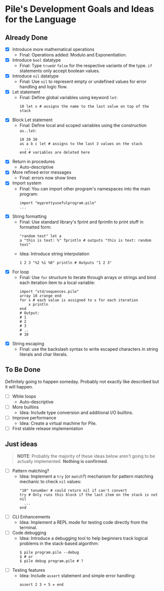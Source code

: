 # Pile's Development Goals and Ideas for the Language

## Already Done
- [X] Introduce more mathematical operations
  * Final: Operations added: Modulo and Exponentiation.
- [X] Introduce `bool` datatype
  * Final: Type `true`or `false` for the respective variants of the type.
           `if` statements only accept boolean values. 
- [X] Introduce `nil` datatype
  * Final: Use `nil` to represent empty or undefined values for error handling and logic flow.
- [X] Let statement
  * Final: Define global variables using keyword `let`:
    ```
    10 let x # assigns the name to the last value on top of the stack
    ```
- [X] Block Let statement
  * Final: Define local and scoped variables using the construction `as..let`:
    ```
    10 20 30
    as a b c let # assigns to the last 3 values on the stack
      ...
    end # variables are deleted here
    ```
- [X] Return in procedures
  * Auto-descriptive
- [X] More refined error messages
  * Final: errors now show lines
- [X] Import system
  * Final: You can import other program's namespaces into the main program:
    ```pile
    import "myprettyusefulprogram.pile"
    ...
    ```
- [X] String formatting
  * Final: Use standard library's fprint and fprintln to print stuff in formatted form:
    ```pile
    "random text" let a
    a "this is text: %" fprintln # outputs "this is text: random text"
    ```
  * Idea: Introduce string interpolation
    ``` 
    1 2 3 "%2 %1 %0" println # Outputs "1 2 3"
    ```
- [X] For loop
  * Final: Use `for` structure to iterate through arrays or strings and bind each iteration item to a local variable:
    ```
    import "std/sequences.pile"
    array 10 zrange end
    for x # each value is assigned to x for each iteration
        x println
    end
    # Output:
    # 1
    # 2
    # 3
    # ..
    # 10
    ```
- [X] String escaping
  * Final: use the backslash syntax to write escaped characters in string literals and char literals.

## To Be Done
Definitely going to happen someday. Probably not exactly like described but it will happen.

- [ ] While loops
  * Auto-descriptive
- [ ] More builtins
  * Idea: Include type conversion and additional I/O builtins.
- [ ] Improve performance
    * Idea: Create a virtual machine for Pile.
- [ ] First stable release implementation

## Just ideas
> **NOTE**: Probably the majority of these ideas below aren't going to be actually implemented. **Nothing is confirmed**.

- [ ] Pattern matching?
  * Idea: Implement a `try` (or `match`?) mechanism for pattern matching mechanic to check `nil` values:
    ```
    "10" tonumber # could return nil if can't convert 
    try # Only runs this block if the last item on the stack is not nil
      ...
    end
    ```
- [ ] CLI Enhancements
  * Idea: Implement a REPL mode for testing code directly from the terminal.
- [ ] Code debugging
  * Idea: Introduce a debugging tool to help beginners track logical problems in the stack-based algorithm:
    ```console
    $ pile program.pile --debug
    $ # or
    $ pile debug program.pile # ?
    ```
- [ ] Testing features
  * Idea: Include `assert` statement and simple error handling:
    ```pile
    assert 2 3 + 5 = end
    ```

